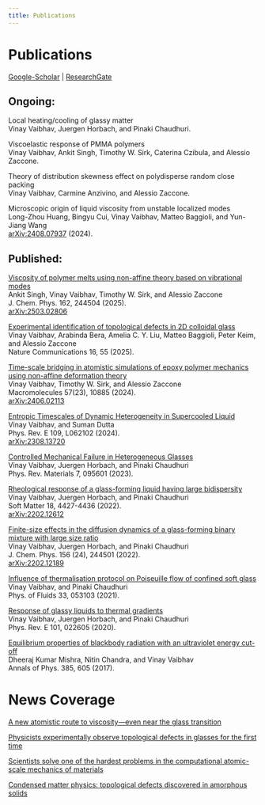 ```yaml
---
title: Publications
---
```


# Publications  
[Google-Scholar](https://scholar.google.com/citations?user=AicxZvsAAAAJ&hl=hi&oi=ao) | [ResearchGate](https://www.researchgate.net/profile/Vinay_Vaibhav)  

## Ongoing:

Local heating/cooling of glassy matter  
Vinay Vaibhav, Juergen Horbach, and Pinaki Chaudhuri.

Viscoelastic response of PMMA polymers  
Vinay Vaibhav, Ankit Singh, Timothy W. Sirk, Caterina Czibula, and Alessio Zaccone.

Theory of distribution skewness effect on polydisperse random close packing  
Vinay Vaibhav, Carmine Anzivino, and Alessio Zaccone.  

Microscopic origin of liquid viscosity from unstable localized modes  
Long-Zhou Huang, Bingyu Cui, Vinay Vaibhav, Matteo Baggioli, and Yun-Jiang Wang  
[arXiv:2408.07937](https://arxiv.org/abs/2408.07937) (2024).

## Published:

[Viscosity of polymer melts using non-affine theory based on vibrational modes](https://doi.org/10.1063/5.0272171)  
Ankit Singh, Vinay Vaibhav, Timothy W. Sirk, and Alessio Zaccone  
J. Chem. Phys. 162, 244504 (2025).  
[arXiv:2503.02806](https://arxiv.org/abs/2503.02806)

[Experimental identification of topological defects in 2D colloidal glass](https://rdcu.be/d5pSW)  
Vinay Vaibhav, Arabinda Bera, Amelia C. Y. Liu, Matteo Baggioli, Peter Keim, and Alessio Zaccone  
Nature Communications 16, 55 (2025).  

[Time-scale bridging in atomistic simulations of epoxy polymer mechanics using non-affine deformation theory](https://doi.org/10.1021/acs.macromol.4c01360)  
Vinay Vaibhav, Timothy W. Sirk, and Alessio Zaccone  
Macromolecules 57(23), 10885 (2024).  
[arXiv:2406.02113](https://arxiv.org/abs/2406.02113)

[Entropic Timescales of Dynamic Heterogeneity in Supercooled Liquid](https://doi.org/10.1103/PhysRevE.109.L062102)  
Vinay Vaibhav, and Suman Dutta  
Phys. Rev. E 109, L062102 (2024).  
[arXiv:2308.13720](https://arxiv.org/abs/2308.13720)

[Controlled Mechanical Failure in Heterogeneous Glasses](https://journals.aps.org/prmaterials/abstract/10.1103/PhysRevMaterials.7.095601)   
Vinay Vaibhav, Juergen Horbach, and Pinaki Chaudhuri  
Phys. Rev. Materials 7, 095601 (2023).

[Rheological response of a glass-forming liquid having large bidispersity](https://pubs.rsc.org/en/Content/ArticleLanding/2022/SM/D2SM00326K)  
Vinay Vaibhav, Juergen Horbach, and Pinaki Chaudhuri  
Soft Matter 18, 4427-4436 (2022).  
[arXiv:2202.12612](https://arxiv.org/abs/2202.12612)

[Finite-size effects in the diffusion dynamics of a glass-forming binary mixture with large size ratio](https://aip.scitation.org/doi/10.1063/5.0090330)  
Vinay Vaibhav, Juergen Horbach, and Pinaki Chaudhuri  
J. Chem. Phys. 156 (24), 244501 (2022).  
[arXiv:2202.12189](https://arxiv.org/abs/2202.12189)

[Influence of thermalisation protocol on Poiseuille flow of confined soft glass](https://aip.scitation.org/doi/pdf/10.1063/5.0045302)  
Vinay Vaibhav, and Pinaki Chaudhuri  
Phys. of Fluids 33, 053103 (2021).

[Response of glassy liquids to thermal gradients](https://journals.aps.org/pre/abstract/10.1103/PhysRevE.101.022605)  
Vinay Vaibhav, Juergen Horbach, and Pinaki Chaudhuri  
Phys. Rev. E 101, 022605 (2020).

[Equilibrium properties of blackbody radiation with an ultraviolet energy cut-off](https://doi.org/10.1016/j.aop.2017.08.004)  
Dheeraj Kumar Mishra, Nitin Chandra, and Vinay Vaibhav  
Annals of Phys. 385, 605 (2017).


# News Coverage
[A new atomistic route to viscosity—even near the glass transition](https://phys.org/news/2025-06-atomistic-route-viscosity-glass-transition.html)  

[Physicists experimentally observe topological defects in glasses for the first time](https://phys.org/news/2025-01-physicists-experimentally-topological-defects-glasses.html)  

[Scientists solve one of the hardest problems in the computational atomic-scale mechanics of materials](https://phys.org/news/2024-12-scientists-hardest-problems-atomic-scale.html)  

[Condensed matter physics: topological defects discovered in amorphous solids](https://lastatalenews.unimi.it/condensed-matter-physics-topological-defects-discovered-amorphous-solids)
